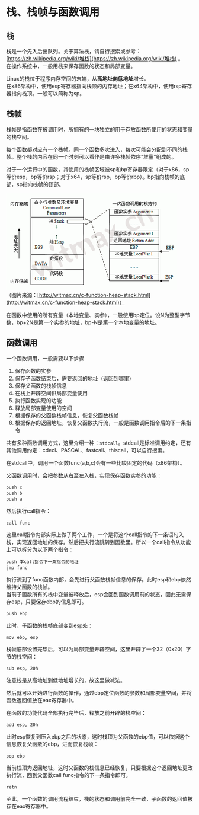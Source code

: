 # 栈、栈帧与函数调用

## 栈

栈是一个先入后出队列。关于算法栈，请自行搜索或参考：[https://zh.wikipedia.org/wiki/堆栈](https://zh.wikipedia.org/wiki/堆栈) 。  
在操作系统中，一般用栈来保存函数的状态和局部变量。

Linux的栈位于程序内存空间的末端，从**高地址向低地址**增长。  
在x86架构中，使用esp寄存器指向栈顶的内存地址；在x64架构中，使用rsp寄存器指向栈顶。一般可以简称为sp。

## 栈帧

栈帧是指函数在被调用时，所拥有的一块独立的用于存放函数所使用的状态和变量的栈空间。

每个函数都对应有一个栈帧。同一个函数多次进入，每次可能会分配到不同的栈帧。整个栈的内容在同一个时刻可以看作是由许多栈帧依序“堆叠”组成的。

对于一个运行中的函数，其使用的栈帧区域被sp和bp寄存器限定（对于x86，sp等价esp，bp等价rsp；对于x64，sp等价rsp，bp等价rbp）。bp指向栈帧的底部，sp指向栈帧的顶部。

![](../.gitbook/assets/stack-20170713.png)  
（图片来源：[http://witmax.cn/c-function-heap-stack.html](http://witmax.cn/c-function-heap-stack.html)）

在函数中使用的所有变量（本地变量、实参），一般使用bp定位。设N为整型字节数，bp+2N是第一个实参的地址，bp-N是第一个本地变量的地址。

## 函数调用

一个函数调用，一般需要以下步骤

1. 保存函数的实参
2. 保存子函数结束后，需要返回的地址（返回到哪里）
3. 保存父函数的栈帧信息
4. 在栈上开辟空间供局部变量使用
5. 执行函数实现的功能
6. 释放局部变量使用的空间
7. 根据保存的父函数栈帧信息，恢复父函数栈帧
8. 根据保存的返回地址，恢复父函数执行流，一般是函数调用指令后的下一条指令

共有多种函数调用方式，这里介绍一种：`stdcall`。stdcall是标准调用约定，还有其他调用约定：cdecl、PASCAL、fastcall、thiscall，可以自行搜索。

在stdcall中，调用一个函数func\(a,b,c\)会有一些比较固定的代码（x86架构）。

父函数调用时，会把参数从右至左入栈，实现保存函数实参的功能：

```text
push c  
push b  
push a
```

然后执行call指令：

```text
call func
```

这里call指令内部实际上做了两个工作，一个是将这个call指令的下一条语句入栈，实现返回地址的保存。然后把执行流跳转到函数里。所以一个call指令从功能上可以拆分为以下两个指令：

```text
push 本call指令下一条指令的地址  
jmp func
```

执行流到了func函数内部，会先进行父函数栈帧信息的保存。此时esp和ebp依然维持父函数的栈帧。  
当前子函数所有的栈中变量被释放后，esp会回到函数调用前的状态，因此无需保存esp，只要保存ebp的信息即可。

```text
push ebp
```

此时，子函数的栈帧底部变到esp处：

```text
mov ebp, esp
```

栈帧底部设置完毕后，可以为局部变量开辟空间，这里开辟了一个32（0x20）字节的栈空间：

```text
sub esp, 20h
```

注意栈是从高地址到低地址增长的，故这里做减法。

然后就可以开始进行函数的操作，通过ebp定位函数的参数和局部变量空间，并将函数返回值放在eax寄存器中。

在函数的功能代码全部执行完毕后，释放之前开辟的栈空间：

```text
add esp, 20h
```

此时esp恢复到压入ebp之后的状态，这时栈顶为父函数的ebp值，可以依据这个信息恢复父函数的ebp，进而恢复栈帧：

```text
pop ebp
```

当前栈顶为返回地址，这时父函数的栈信息已经恢复，只要根据这个返回地址更改执行流，回到父函数call func指令的下一条指令即可。

```text
retn
```

至此，一个函数的调用流程结束，栈的状态和调用前完全一致，子函数的返回值被存在eax寄存器中。

